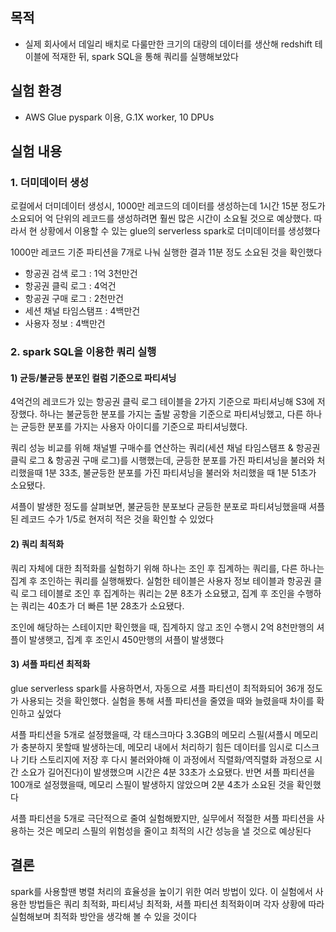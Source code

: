 ## 목적 ##
- 실제 회사에서 데일리 배치로 다룰만한 크기의 대량의 데이터를 생산해 redshift 테이블에 적재한 뒤, spark SQL을 통해 쿼리를 실행해보았다


## 실험 환경 ##
- AWS Glue pyspark 이용, G.1X worker, 10 DPUs


## 실험 내용 ##
### 1. 더미데이터 생성 ###
로컬에서 더미데이터 생성시, 1000만 레코드의 데이터를 생성하는데 1시간 15분 정도가 소요되어 억 단위의 레코드를 생성하려면 훨씬 많은 시간이 소요될 것으로 예상했다.
따라서 현 상황에서 이용할 수 있는 glue의 serverless spark로 더미데이터를 생성했다

1000만 레코드 기준 파티션을 7개로 나눠 실행한 결과 11분 정도 소요된 것을 확인했다
- 항공권 검색 로그 : 1억 3천만건
- 항공권 클릭 로그 : 4억건
- 항공권 구매 로그 : 2천만건
- 세션 채널 타임스탬프 : 4백만건
- 사용자 정보 : 4백만건

### 2. spark SQL을 이용한 쿼리 실행 ###
#### 1) 균등/불균등 분포인 컬럼 기준으로 파티셔닝 ####
4억건의 레코드가 있는 항공권 클릭 로그 테이블을 2가지 기준으로 파티셔닝해 S3에 저장했다.
하나는 불균등한 분포를 가지는 출발 공항을 기준으로 파티셔닝했고, 다른 하나는 균등한 분포를 가지는 사용자 아이디를 기준으로 파티셔닝했다.

쿼리 성능 비교를 위해 채널별 구매수를 연산하는 쿼리(세션 채널 타임스탬프 & 항공권 클릭 로그 & 항공권 구매 로그)를 시행했는데,
균등한 분포를 가진 파티셔닝을 불러와 처리했을때 1분 33초, 불균등한 분포를 가진 파티셔닝을 불러와 처리했을 때 1분 51초가 소요됐다.

셔플이 발생한 정도를 살펴보면, 불균등한 분포보다 균등한 분포로 파티셔닝했을때 셔플된 레코드 수가 1/5로 현저히 적은 것을 확인할 수 있었다

#### 2) 쿼리 최적화 ####
쿼리 자체에 대한 최적화를 실험하기 위해 하나는 조인 후 집계하는 쿼리를, 다른 하나는 집계 후 조인하는 쿼리를 실행해봤다.
실험한 테이블은 사용자 정보 테이블과 항공권 클릭 로그 테이블로 조인 후 집계하는 쿼리는 2분 8초가 소요됐고, 집계 후 조인을 수행하는 쿼리는 40초가 더 빠른 1분 28초가 소요됐다.

조인에 해당하는 스테이지만 확인했을 때, 집계하지 않고 조인 수행시 2억 8천만행의 셔플이 발생햇고, 집계 후 조인시 450만행의 셔플이 발생했다

#### 3) 셔플 파티션 최적화 ####
glue serverless spark를 사용하면서, 자동으로 셔플 파티션이 최적화되어 36개 정도가 사용되는 것을 확인했다. 실험을 통해 셔플 파티션을 줄였을 때와 늘렸을때 차이를 확인하고 싶었다

셔플 파티션을 5개로 설정했을때, 각 태스크마다 3.3GB의 메모리 스필(셔플시 메모리가 충분하지 못할때 발생하는데, 메모리 내에서 처리하기 힘든 데이터를 임시로 디스크나 기타 스토리지에 저장 후 다시 불러와야해
이 과정에서 직렬화/역직렬화 과정으로 시간 소요가 길어진다)이 발생했으며 시간은 4분 33초가 소요됐다. 반면 셔플 파티션을 100개로 설정했을때, 메모리 스필이 발생하지 않았으며 2분 4초가 소요된 것을 확인했다

셔플 파티션을 5개로 극단적으로 줄여 실험해봤지만, 실무에서 적절한 셔플 파티션을 사용하는 것은 메모리 스필의 위험성을 줄이고 최적의 시간 성능을 낼 것으로 예상된다


## 결론 ##
spark를 사용할땐 병렬 처리의 효율성을 높이기 위한 여러 방법이 있다.
이 실험에서 사용한 방법들은 쿼리 최적화, 파티셔닝 최적화, 셔플 파티션 최적화이며 각자 상황에 따라 실험해보며 최적화 방안을 생각해 볼 수 있을 것이다
